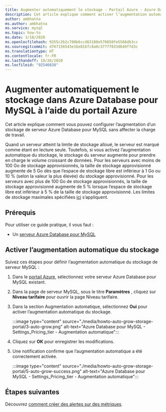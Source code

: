 ```yaml
---
title: Augmenter automatiquement le stockage - Portail Azure - Azure Database pour MySQL
description: Cet article explique comment activer l’augmentation automatique du stockage pour Azure Database pour MySQL à l’aide du portail Azure
author: ambhatna
ms.author: ambhatna
ms.service: mysql
ms.topic: how-to
ms.date: 3/18/2020
ms.openlocfilehash: 9355c2b2c780b6ccd63100e576850fe5566db3cc
ms.sourcegitcommit: d767156543e16e816fc8a0c3777f033d649ffd3c
ms.translationtype: HT
ms.contentlocale: fr-FR
ms.lasthandoff: 10/26/2020
ms.locfileid: "92546838"
---
```

# <a name="auto-grow-storage-in-azure-database-for-mysql-using-the-azure-portal"></a>Augmenter automatiquement le stockage dans Azure Database pour MySQL à l’aide du portail Azure
Cet article explique comment vous pouvez configurer l’augmentation d’un stockage de serveur Azure Database pour MySQL sans affecter la charge de travail.

Quand un serveur atteint la limite de stockage alloué, le serveur est marqué comme étant en lecture seule. Toutefois, si vous activez l’augmentation automatique du stockage, le stockage du serveur augmente pour prendre en charge le volume croissant de données. Pour les serveurs avec moins de 100 Go de stockage approvisionnés, la taille de stockage approvisionné augmente de 5 Go dès que l’espace de stockage libre est inférieur à 1 Go ou 10 % (selon la valeur la plus élevée) du stockage approvisionné. Pour les serveurs avec plus de 100 Go de stockage approvisionnés, la taille de stockage approvisionné augmente de 5 % lorsque l’espace de stockage libre est inférieur à 5 % de la taille de stockage approvisionné. Les limites de stockage maximales spécifiées [ici](./concepts-pricing-tiers.md#storage) s’appliquent.

## <a name="prerequisites"></a>Prérequis
Pour utiliser ce guide pratique, il vous faut :
- Un [serveur Azure Database pour MySQL](quickstart-create-mysql-server-database-using-azure-portal.md)

## <a name="enable-storage-auto-grow"></a>Activer l’augmentation automatique du stockage 

Suivez ces étapes pour définir l’augmentation automatique du stockage de serveur MySQL :

1. Dans le [portail Azure](https://portal.azure.com/), sélectionnez votre serveur Azure Database pour MySQL existant.

2. Dans la page de serveur MySQL, sous le titre **Paramètres** , cliquez sur **Niveau tarifaire** pour ouvrir la page Niveau tarifaire.

3. Dans la section Augmentation automatique, sélectionnez **Oui** pour activer l’augmentation automatique du stockage.

    :::image type="content" source="./media/howto-auto-grow-storage-portal/3-auto-grow.png" alt-text="Azure Database pour MySQL - Settings_Pricing_tier - Augmentation automatique":::

4. Cliquez sur **OK** pour enregistrer les modifications.

5. Une notification confirme que l’augmentation automatique a été correctement activée.

    :::image type="content" source="./media/howto-auto-grow-storage-portal/5-auto-grow-success.png" alt-text="Azure Database pour MySQL - Settings_Pricing_tier - Augmentation automatique":::

## <a name="next-steps"></a>Étapes suivantes

Découvrez [comment créer des alertes sur des métriques](howto-alert-on-metric.md).